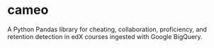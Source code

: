 # cameo
A Python Pandas library for cheating, collaboration, proficiency, and retention detection in edX courses ingested with Google BigQuery.
